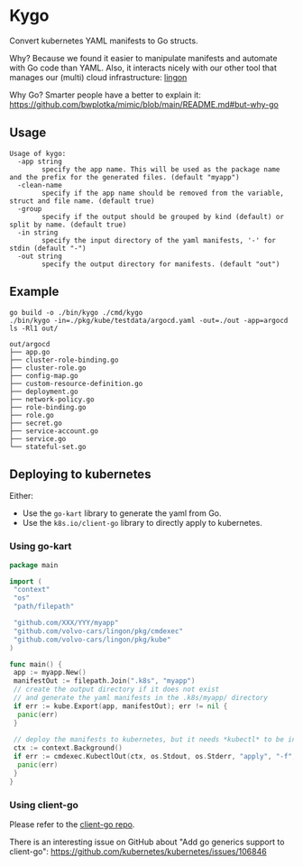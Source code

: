 # Kygo

Convert kubernetes YAML manifests to Go structs.

Why? Because we found it easier to manipulate manifests and automate with Go code than YAML.
Also, it interacts nicely with our other tool that manages our (multi) cloud infrastructure: [lingon](https://github.com/volvo-cars/lingon)

Why Go? Smarter people have a better to explain it: <https://github.com/bwplotka/mimic/blob/main/README.md#but-why-go>

## Usage

```
Usage of kygo:
  -app string
        specify the app name. This will be used as the package name and the prefix for the generated files. (default "myapp")
  -clean-name
        specify if the app name should be removed from the variable, struct and file name. (default true)
  -group
        specify if the output should be grouped by kind (default) or split by name. (default true)
  -in string
        specify the input directory of the yaml manifests, '-' for stdin (default "-")
  -out string
        specify the output directory for manifests. (default "out")
```

## Example

```shell
go build -o ./bin/kygo ./cmd/kygo
./bin/kygo -in=./pkg/kube/testdata/argocd.yaml -out=./out -app=argocd
ls -Rl1 out/
```

```
out/argocd
├── app.go
├── cluster-role-binding.go
├── cluster-role.go
├── config-map.go
├── custom-resource-definition.go
├── deployment.go
├── network-policy.go
├── role-binding.go
├── role.go
├── secret.go
├── service-account.go
├── service.go
└── stateful-set.go
```

## Deploying to kubernetes

Either:

* Use the `go-kart` library to generate the yaml from Go.
* Use the `k8s.io/client-go` library to directly apply to kubernetes.

### Using go-kart

```go
package main

import (
 "context"
 "os"
 "path/filepath"

 "github.com/XXX/YYY/myapp"
 "github.com/volvo-cars/lingon/pkg/cmdexec"
 "github.com/volvo-cars/lingon/pkg/kube"
)

func main() {
 app := myapp.New()
 manifestOut := filepath.Join(".k8s", "myapp")
 // create the output directory if it does not exist
 // and generate the yaml manifests in the .k8s/myapp/ directory
 if err := kube.Export(app, manifestOut); err != nil {
  panic(err)
 }
 
 // deploy the manifests to kubernetes, but it needs *kubectl* to be installed.
 ctx := context.Background()
 if err := cmdexec.KubectlOut(ctx, os.Stdout, os.Stderr, "apply", "-f", manifestOut); err != nil {
  panic(err)
 }
}
```

### Using client-go

Please refer to the [client-go repo](https://github.com/kubernetes/client-go).

There is an interesting issue on GitHub about "Add go generics support to client-go":
<https://github.com/kubernetes/kubernetes/issues/106846>
